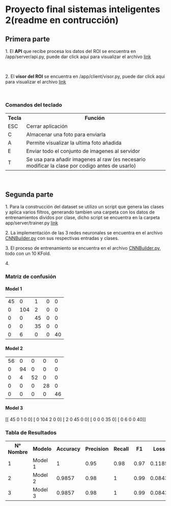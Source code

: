 <h1>Proyecto final sistemas inteligentes 2(readme en contrucción)</h1>

<h2>Primera parte</h2>
<p>1. El <b>API</b> que recibe procesa los datos del ROI se encuentra en /app/server/api.py, puede dar click aqui para visualizar el archivo <a href='./app/server/api.py'>link</a></p>
<br/>
<p>2. El <b>visor del ROI</b> se encuentra en /app/client/visor.py, puede dar click aqui para visualizar el archivo <a href='./app/client/visor.py'>link</a></p>
<br/>
<h3>Comandos del teclado</h3>
<table>
  <tr>
    <th>Tecla</th>
    <th>Función</th>
  </tr>
  <tr>
    <td>ESC</td>
    <td>Cerrar aplicación</td>
  </tr>
  <tr>
    <td>C</td>
    <td>Almacenar una foto para enviarla </td>
  </tr>
  <tr>
    <td>A</td>
    <td>Permite visualizar la ultima foto añadida</td>
  </tr>
  <tr>
    <td>E</td>
    <td>Enviar todo el conjunto de imagenes al servidor</td>
  </tr>
  <tr>
    <td>T</td>
    <td>Se usa para añadir imagenes al raw (es necesario modificar la clase por codigo antes de usarlo)</td>
  </tr>
</table>
<br/>
<h2>Segunda parte</h2>
<p>
  1. Para la construcción del dataset se utilizo un script que genera las clases y aplica varios filtros, generando tambien una carpeta con los datos de entrenamientos dividos por clase, dicho script se encuentra en la carpeta app/server/trainer.py <a href='./app/server/trainer.py'>link</a>
</p>
<p>
  2. La implementación de las 3 redes neuronales se encuentra en el archivo  <a href='./app/server/CNNBuilder.py'>CNNBuilder.py</a> con sus respectivas entradas y clases.
</p>
<p>
  3. El proceso de entrenamiento se encuentra en el archivo <a href='./app/server/CNNBuilder.py'>CNNBuilder.py</a>, todo con un 10 KFold.
</p>
<p>
  4. 
</p>
<h3>Matriz de confusión</h3>
<h4>Model 1</h4>
<table>
  <tr>
    <td>45</td>
    <td>0</td>
    <td>1</td>
    <td>0</td>
    <td>0</td>
  </tr>
  <tr>
    <td>0</td>
    <td>104</td>
    <td>2</td>
    <td>0</td>
    <td>0</td>
  </tr>
  <tr>
    <td>0</td>
    <td>0</td>
    <td>45</td>
    <td>0</td>
    <td>0</td>
  </tr>
  <tr>
    <td>0</td>
    <td>0</td>
    <td>35</td>
    <td>0</td>
    <td>0</td>
  </tr>
  <tr>
    <td>0</td>
    <td>6</td>
    <td>0</td>
    <td>0</td>
    <td>40</td>
  </tr>
</table>

<h4>Model 2</h4>
 <table>
  <tr>
    <td>56</td>
    <td>0</td>
    <td>0</td>
    <td>0</td>
    <td>0</td>
  </tr>
  <tr>
    <td>0</td>
    <td>94</td>
    <td>0</td>
    <td>0</td>
    <td>0</td>
  </tr>
  <tr>
    <td>0</td>
    <td>4</td>
    <td>52</td>
    <td>0</td>
    <td>0</td>
  </tr>
  <tr>
    <td>0</td>
    <td>0</td>
    <td>0</td>
    <td>28</td>
    <td>0</td>
  </tr>
  <tr>
    <td>0</td>
    <td>0</td>
    <td>0</td>
    <td>0</td>
    <td>46</td>
  </tr>
</table>

<h4>Model 3</h4>
[[ 45   0   1   0   0]
 [  0 104   2   0   0]
 [  2   0  45   0   0]
 [  0   0   0  35   0]
 [  0   6   0   0  40]]
<h3>Tabla de Resultados</h3>
<table>
  <tr>
    <th>N° Nombre</th>
    <th>Modelo</th>
    <th>Accuracy</th>
    <th>Precision</th>
    <th>Recall</th>
    <th>F1</th>
    <th>Loss</th>
    <th>Epocas</th>
    <th>Tiempos</th>
  </tr>
  <tr>
    <td>1</td>
    <td>Model 1</td>
    <td>1</td>
    <td>0.95</td>
    <td>0.98</td>
    <td>0.97</td>
    <td>0.1185</td>
    <td>22</td>
    <td></td>
  </tr>
  <tr>
    <td>2</td>
    <td>Model 2</td>
    <td>0.9857</td>
    <td>0.98</td>
    <td>1</td>
    <td>0.99</td>
    <td>0.0843</td>
    <td>22</td>
    <td></td>
  </tr>
  <tr>
    <td>3</td>
    <td>Model 3</td>
    <td>0.9857</td>
    <td>0.98</td>
    <td>1</td>
    <td>0.99</td>
    <td>0.0843</td>
    <td>22</td>
    <td></td>
  </tr>
</table>
<br/>
